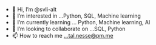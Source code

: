 - 👋 Hi, I’m @svli-alt
- 👀 I’m interested in ...Python, SQL, Machine learning
- 🌱 I’m currently learning ... Python, Machine learning, AI
- 💞️ I’m looking to collaborate on ...SQL, Python
- 📫 How to reach me ...tal.nesse@pm.me

<!---
svli-alt/svli-alt is a ✨ special ✨ repository because its `README.md` (this file) appears on your GitHub profile.
You can click the Preview link to take a look at your changes.
--->
